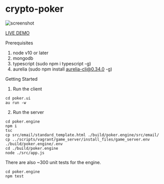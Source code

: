 ﻿# crypto-poker
 
 ![screenshot](https://i.imgur.com/aLDDolt.png "Screenshot")

[LIVE DEMO](https://troyshouse.poker/)

Prerequisites
1) node v10 or later
2) mongodb
3) typescript (sudo npm i typescript -g)
3) aurelia (sudo npm install aurelia-cli@0.34.0 -g)

Getting Started

1) Run the client
```
cd poker.ui
au run -w
```

2) Run the server
```
cd poker.engine
npm i
tsc
cp src/email/standard_template.html ./build/poker.engine/src/email/
cp ../scripts/vagrant/game_server/install_files/game_server.env ./build/poker.engine/.env
cd ./build/poker.engine
node ./src/app.js
```

There are also ~300 unit tests for the engine.
```
cd poker.engine
npm test
```



